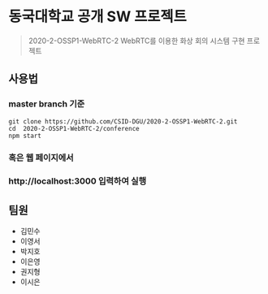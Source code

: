 # 동국대학교 공개 SW 프로젝트 
> 2020-2-OSSP1-WebRTC-2
> WebRTC를 이용한 화상 회의 시스템 구현 프로젝트

 ## 사용법
 ### master branch 기준
  ```
  git clone https://github.com/CSID-DGU/2020-2-OSSP1-WebRTC-2.git
  cd  2020-2-OSSP1-WebRTC-2/conference
  npm start
 ```
 ### 혹은 웹 페이지에서 
 ### http://localhost:3000 입력하여 실행

 ## 팀원
 * 김민수
 * 이영서
 * 박지호
 * 이은영
 * 권지형
 * 이시은
